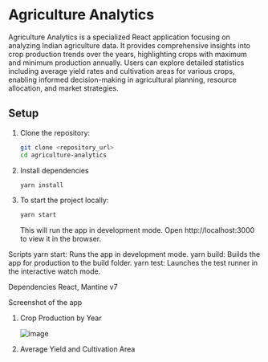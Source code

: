 # Agriculture Analytics

Agriculture Analytics is a specialized React application focusing on analyzing Indian agriculture data. It provides comprehensive insights into crop production trends over the years, highlighting crops with maximum and minimum production annually. Users can explore detailed statistics including average yield rates and cultivation areas for various crops, enabling informed decision-making in agricultural planning, resource allocation, and market strategies.

## Setup

1. Clone the repository:

   ```bash
   git clone <repository_url>
   cd agriculture-analytics

   ```

2. Install dependencies
   ```bash
   yarn install
   ```

3. To start the project locally:
   ```bash
   yarn start
   ```
   This will run the app in development mode. Open http://localhost:3000 to view it in the browser.

Scripts
yarn start: Runs the app in development mode.
yarn build: Builds the app for production to the build folder.
yarn test: Launches the test runner in the interactive watch mode.

Dependencies
React, 
Mantine v7

Screenshot of the app 

1. Crop Production by Year

   ![image](https://github.com/Mohammad-Irshad/Indian-Agriculture-Data-Analytics/assets/132482951/240d4f79-d834-4215-9d1a-98a60574c36a)


3. Average Yield and Cultivation Area
